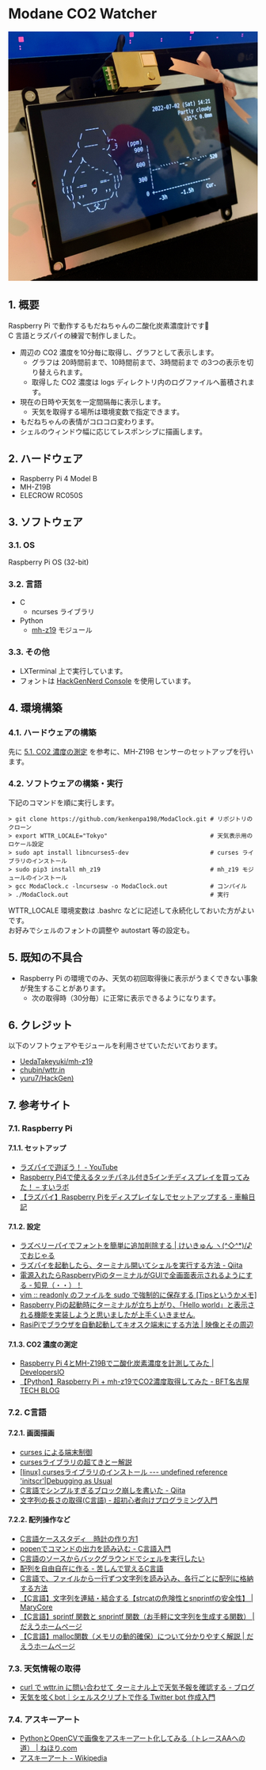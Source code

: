 <!-- omit in toc -->
# Modane CO2 Watcher

![もだねちゃん時計の写真](images/co2_watcher.jpg)

## 1. 概要

Raspberry Pi で動作するもだねちゃんの二酸化炭素濃度計です🌸  
C 言語とラズパイの練習で制作しました。

- 周辺の CO2 濃度を10分毎に取得し、グラフとして表示します。
  - グラフは 20時間前まで、10時間前まで、3時間前まで の3つの表示を切り替えられます。
  - 取得した CO2 濃度は logs ディレクトリ内のログファイルへ蓄積されます。
- 現在の日時や天気を一定間隔毎に表示します。
  - 天気を取得する場所は環境変数で指定できます。
- もだねちゃんの表情がコロコロ変わります。
- シェルのウィンドウ幅に応じてレスポンシブに描画します。

## 2. ハードウェア

- Raspberry Pi 4 Model B
- MH-Z19B
- ELECROW RC050S

## 3. ソフトウェア

### 3.1. OS

Raspberry Pi OS (32-bit)

### 3.2. 言語

- C
  - ncurses ライブラリ
- Python
  - [mh-z19](https://github.com/UedaTakeyuki/mh-z19) モジュール

### 3.3. その他

- LXTerminal 上で実行しています。
- フォントは [HackGenNerd Console](https://github.com/yuru7/HackGen) を使用しています。

## 4. 環境構築

### 4.1. ハードウェアの構築

先に [5.1. CO2 濃度の測定](#51-co2-濃度の測定) を参考に、MH-Z19B センサーのセットアップを行います。

### 4.2. ソフトウェアの構築・実行

下記のコマンドを順に実行します。

```shell
> git clone https://github.com/kenkenpa198/ModaClock.git # リポジトリのクローン
> export WTTR_LOCALE="Tokyo"                             # 天気表示用のロケール設定
> sudo apt install libncurses5-dev                       # curses ライブラリのインストール
> sudo pip3 install mh_z19                               # mh_z19 モジュールのインストール
> gcc ModaClock.c -lncursesw -o ModaClock.out            # コンパイル
> ./ModaClock.out                                        # 実行
```

WTTR_LOCALE 環境変数は .bashrc などに記述して永続化しておいた方がよいです。  
お好みでシェルのフォントの調整や autostart 等の設定も。

## 5. 既知の不具合

- Raspberry Pi の環境でのみ、天気の初回取得後に表示がうまくできない事象が発生することがあります。
  - 次の取得時（30分毎）に正常に表示できるようになります。

## 6. クレジット

以下のソフトウェアやモジュールを利用させていただいております。

- [UedaTakeyuki/mh-z19](https://github.com/UedaTakeyuki/mh-z19)
- [chubin/wttr.in](https://github.com/chubin/wttr.in)
- [yuru7/HackGen)](https://github.com/yuru7/HackGen)

## 7. 参考サイト

### 7.1. Raspberry Pi

#### 7.1.1. セットアップ

- [ラズパイで遊ぼう！ - YouTube](https://www.youtube.com/playlist?list=PLZv220voQQ_OYkVoim13CA91R_iLospsR)
- [Raspberry Pi4で使えるタッチパネル付き5インチディスプレイを買ってみた！ – すいラボ](https://sui-lab.info/archives/3222)
- [【ラズパイ】Raspberry Piをディスプレイなしでセットアップする - 車輪日記](https://bowmiow.net/garage/raspi-first/#toc12)

#### 7.1.2. 設定

- [ラズベリーパイでフォントを簡単に追加削除する | けいきゅん ヽ(^◇^*)/♪ でおじゃる](https://ameblo.jp/anima-ameblo/entry-12398046009.html)
- [ラズパイを起動したら、ターミナル開いてシェルを実行する方法 - Qiita](https://qiita.com/tonosamart/items/f59daa481f90c85a8a99)
- [電源入れたらRaspberryPiのターミナルがGUIで全画面表示されるようにする - 知見（・・）！](https://amiq11.hatenablog.com/entry/2018/09/12/230201)
- [vim :: readonly のファイルを sudo で強制的に保存する [Tipsというかメモ]](https://tm.root-n.com/unix:command:vim:readlonly_write)
- [Raspberry Piの起動時にターミナルが立ち上がり、「Hello world」と表示される機能を実装しようと思いましたが上手くいきません.](https://teratail.com/questions/334030)
- [RasiPiでブラウザを自動起動してキオスク端末にする方法 | 映像とその周辺](https://www.kalium.net/image/2021/03/11/rasipiでブラウザを自動起動してキオスク端末にする/)

#### 7.1.3. CO2 濃度の測定

- [Raspberry Pi 4とMH-Z19Bで二酸化炭素濃度を計測してみた | DevelopersIO](https://dev.classmethod.jp/articles/raspberry-pi-4-b-mh-z19b-co2/)
- [【Python】Raspberry Pi + mh-z19でCO2濃度取得してみた - BFT名古屋 TECH BLOG](https://bftnagoya.hateblo.jp/entry/2021/08/25/120844)

### 7.2. C言語

#### 7.2.1. 画面描画

- [curses による端末制御](https://www.kushiro-ct.ac.jp/yanagawa/ex-2017/2-game/01.html)
- [cursesライブラリの超てきとー解説](https://www.kushiro-ct.ac.jp/yanagawa/pl2b-2018/curses/about.html)
- [[linux] cursesライブラリのインストール --- undefined reference 'initscr'|Debugging as Usual](http://debuggingasusual.blogspot.com/2011/12/curses.html)
- [C言語でシンプルすぎるブロック崩しを書いた - Qiita](https://qiita.com/pokohide/items/a246045f3ccaf540a375)
- [文字列の長さの取得(C言語) - 超初心者向けプログラミング入門](https://programming.pc-note.net/c/mojiretsu2.html)

#### 7.2.2. 配列操作など

- [C言語ケーススタディ　時計の作り方1](http://www.orchid.co.jp/computer/cschool/clock1.html)
- [popenでコマンドの出力を読み込む - C言語入門](https://kaworu.jpn.org/c/popenでコマンドの出力を読み込む)
- [C言語のソースからバックグラウンドでシェルを実行したい](https://teratail.com/questions/29960)
- [配列を自由自在に作る - 苦しんで覚えるC言語](https://9cguide.appspot.com/19-01.html)
- [C言語で、ファイルから一行ずつ文字列を読み込み、各行ごとに配列に格納する方法](https://detail.chiebukuro.yahoo.co.jp/qa/question_detail/q12145978347)
- [【C言語】文字列を連結・結合する【strcatの危険性とsnprintfの安全性】 | MaryCore](https://marycore.jp/prog/c-lang/concat-c-string/#snprintf関数による文字列結合)
- [【C言語】sprintf 関数と snprintf 関数（お手軽に文字列を生成する関数） | だえうホームページ](https://daeudaeu.com/c-sprintf/#sprintf-3)
- [【C言語】malloc関数（メモリの動的確保）について分かりやすく解説 | だえうホームページ](https://daeudaeu.com/c_malloc/)

### 7.3. 天気情報の取得

- [curl で wttr.in に問い合わせて ターミナル上で天気予報を確認する - ブログ](https://gouf.hatenablog.com/entry/2018/06/29/174028)
- [天気を呟くbot｜シェルスクリプトで作る Twitter bot 作成入門](https://zenn.dev/mattn/books/bb181f3f4731920f29a5/viewer/cc50c48272963c206d34)

### 7.4. アスキーアート

- [PythonとOpenCVで画像をアスキーアート化してみる（トレースAAへの道） | ねほり.com](https://nehori.com/nikki/2021/04/04/post-27881/)
- [アスキーアート - Wikipedia](https://ja.wikipedia.org/wiki/%E3%82%A2%E3%82%B9%E3%82%AD%E3%83%BC%E3%82%A2%E3%83%BC%E3%83%88)
